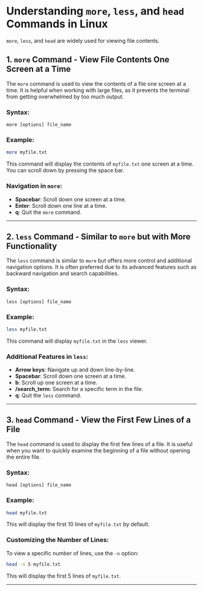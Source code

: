 # Understanding `more`, `less`, and `head` Commands in Linux

`more`, `less`, and `head` are widely used for viewing file contents.

## 1. `more` Command - View File Contents One Screen at a Time

The `more` command is used to view the contents of a file one screen at a time. It is helpful when working with large files, as it prevents the terminal from getting overwhelmed by too much output.

### Syntax:
```
more [options] file_name
```

### Example:
```bash
more myfile.txt
```
This command will display the contents of `myfile.txt` one screen at a time. You can scroll down by pressing the space bar.

### Navigation in `more`:
- **Spacebar**: Scroll down one screen at a time.
- **Enter**: Scroll down one line at a time.
- **q**: Quit the `more` command.

---

## 2. `less` Command - Similar to `more` but with More Functionality

The `less` command is similar to `more` but offers more control and additional navigation options. It is often preferred due to its advanced features such as backward navigation and search capabilities.

### Syntax:
```
less [options] file_name
```

### Example:
```bash
less myfile.txt
```
This command will display `myfile.txt` in the `less` viewer.

### Additional Features in `less`:
- **Arrow keys**: Navigate up and down line-by-line.
- **Spacebar**: Scroll down one screen at a time.
- **b**: Scroll up one screen at a time.
- **/search_term**: Search for a specific term in the file.
- **q**: Quit the `less` command.

---

## 3. `head` Command - View the First Few Lines of a File

The `head` command is used to display the first few lines of a file. It is useful when you want to quickly examine the beginning of a file without opening the entire file.

### Syntax:
```
head [options] file_name
```

### Example:
```bash
head myfile.txt
```
This will display the first 10 lines of `myfile.txt` by default.

### Customizing the Number of Lines:
To view a specific number of lines, use the `-n` option:
```bash
head -n 5 myfile.txt
```
This will display the first 5 lines of `myfile.txt`.

---
